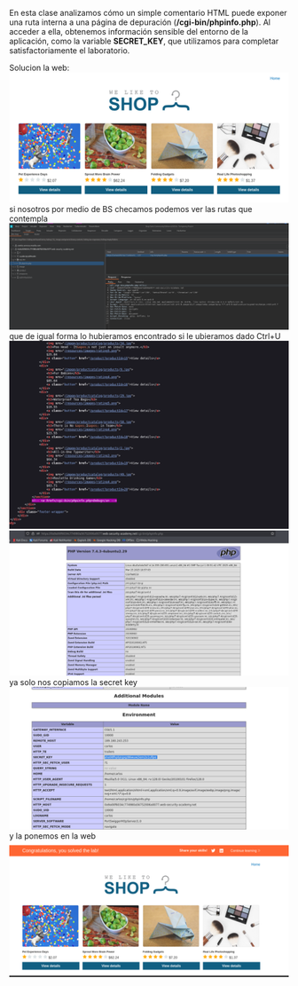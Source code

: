 En esta clase analizamos cómo un simple comentario HTML puede exponer una ruta interna a una página de depuración (**/cgi-bin/phpinfo.php**). Al acceder a ella, obtenemos información sensible del entorno de la aplicación, como la variable **SECRET_KEY**, que utilizamos para completar satisfactoriamente el laboratorio.

Solucion
la web:
![Pasted_image_20250827221909.png](Imagenes/Pasted_image_20250827221909.png)
si nosotros por medio de BS checamos podemos ver las rutas que contempla
![Pasted_image_20250827221942.png](Imagenes/Pasted_image_20250827221942.png)
que de igual forma lo hubieramos encontrado si le ubieramos dado Ctrl+U
![Pasted_image_20250827222045.png](Imagenes/Pasted_image_20250827222045.png)
![Pasted_image_20250827222109.png](Imagenes/Pasted_image_20250827222109.png)
ya solo nos copiamos la secret key
![Pasted_image_20250827222216.png](Imagenes/Pasted_image_20250827222216.png)y la ponemos en la web
![Pasted_image_20250827222252.png](Imagenes/Pasted_image_20250827222252.png)
